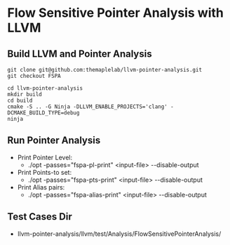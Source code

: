 # Flow Sensitive Pointer Analysis with LLVM


## Build LLVM and Pointer Analysis

```
git clone git@github.com:themaplelab/llvm-pointer-analysis.git
git checkout FSPA

cd llvm-pointer-analysis
mkdir build
cd build
cmake -S .. -G Ninja -DLLVM_ENABLE_PROJECTS='clang' -DCMAKE_BUILD_TYPE=debug
ninja

```

## Run Pointer Analysis

* Print Pointer Level:
  * ./opt -passes="fspa-pl-print" \<input-file\> --disable-output
* Print Points-to set:
  * ./opt -passes="fspa-pts-print" \<input-file\> --disable-output
* Print Alias pairs:
  * ./opt -passes="fspa-alias-print" \<input-file\> --disable-output


## Test Cases Dir
* llvm-pointer-analysis/llvm/test/Analysis/FlowSensitivePointerAnalysis/